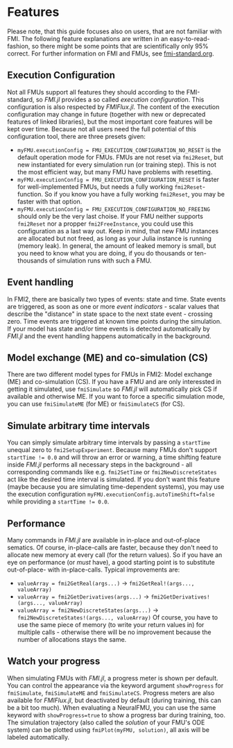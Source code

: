 
# Features
Please note, that this guide focuses also on users, that are not familiar with FMI. The following feature explanations are written in an easy-to-read-fashion, so there might be some points that are scientifically only 95% correct. For further information on FMI and FMUs, see [fmi-standard.org](http://fmi-standard.org/).

## Execution Configuration
Not all FMUs support all features they should according to the FMI-standard, so *FMI.jl* provides a so called *execution configuration*. 
This configuration is also respected by *FMIFlux.jl*.
The content of the execution configuration may change in future (together with new or deprecated features of linked libraries), but the most important core features will be kept over time.
Because not all users need the full potential of this configuration tool, there are three presets given: 
- `myFMU.executionConfig = FMU_EXECUTION_CONFIGURATION_NO_RESET` is the default operation mode for FMUs. FMUs are not reset via `fmi2Reset`, but new instantiated for every simulation run (or training step). This is not the most efficient way, but many FMU have problems with resetting.
- `myFMU.executionConfig = FMU_EXECUTION_CONFIGURATION_RESET` is faster for well-implemented FMUs, but needs a fully working `fmi2Reset`-function. So if you know you have a fully working `fmi2Reset`, you may be faster with that option.
- `myFMU.executionConfig = FMU_EXECUTION_CONFIGURATION_NO_FREEING` should only be the very last choise. If your FMU neither supports `fmi2Reset` nor a propper `fmi2FreeInstance`, you could use this configuration as a last way out. Keep in mind, that new FMU instances are allocated but not freed, as long as your Julia instance is running (memory leak). In general, the amount of leaked memory is small, but you need to know what you are doing, if you do thousands or ten-thousands of simulation runs with such a FMU.

## Event handling
In FMI2, there are basically two types of events: state and time. 
State events are triggered, as soon as one or more *event indicators* - scalar values that describe the "distance" in state space to the next state event - crossing zero. 
Time events are triggered at known time points during the simulation. 
If your model has state and/or time events is detected automatically by *FMI.jl* and the event handling happens automatically in the background.

## Model exchange (ME) and co-simulation (CS)
There are two different model types for FMUs in FMI2: Model exchange (ME) and co-simulation (CS). 
If you have a FMU and are only interessted in getting it simulated, use `fmiSimulate` so *FMI.jl* will automatically pick CS if available and otherwise ME.
If you want to force a specific simulation mode, you can use `fmiSimulateME` (for ME) or `fmiSimulateCS` (for CS).

## Simulate arbitrary time intervals
You can simply simulate arbitrary time intervals by passing a `startTime` unequal zero to `fmi2SetupExperiment`. 
Because many FMUs don't support `startTime != 0.0` and will throw an error or warning, a time shifting feature inside *FMI.jl* performs all necessary steps in the background - all corresponding commands like e.g. `fmi2SetTime` or `fmi2NewDiscreteStates` act like the desired time interval is simulated.
If you don't want this feature (maybe because you are simulating time-dependent systems), you may use the execution configuration `myFMU.executionConfig.autoTimeShift=false` while providing a `startTime != 0.0`.

## Performance
Many commands in *FMI.jl* are available in in-place and out-of-place sematics. Of course, in-place-calls are faster, because they don't need to allocate new memory at every call (for the return values).
So if you have an eye on performance (or *must* have), a good starting point is to substitute out-of-place- with in-place-calls. Typical improvements are:
- `valueArray = fmi2GetReal(args...)` -> `fmi2GetReal!(args..., valueArray)`
- `valueArray = fmi2GetDerivatives(args...)` -> `fmi2GetDerivatives!(args..., valueArray)`
- `valueArray = fmi2NewDiscreteStates(args...)` -> `fmi2NewDiscreteStates!(args..., valueArray)`
Of course, you have to use the same piece of memory (to write your return values in) for multiple calls - otherwise there will be no improvement because the number of allocations stays the same.

## Watch your progress
When simulating FMUs with *FMI.jl*, a progress meter is shown per default. You can control the appearance via the keyword argument `showProgress` for `fmiSimulate`, `fmiSimulateME` and `fmiSimulateCS`. 
Progress meters are also available for *FMIFlux.jl*, but deactivated by default (during training, this can be a bit too much). When evaluating a NeuralFMU, you can use the same keyword with `showProgress=true` to show a progress bar during training, too.
The simulation trajectory (also called the *solution* of your FMU's ODE system) can be plotted using `fmiPlot(myFMU, solution)`, all axis will be labeled automatically.